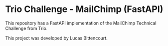# Trio Challenge - MailChimp (FastAPI)

This repository has a FastAPI implementation of the MailChimp Technical Challenge from Trio.

This project was developed by Lucas Bittencourt.
